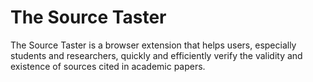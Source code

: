 # The Source Taster
The Source Taster is a browser extension that helps users, especially students and researchers, quickly and efficiently verify the validity and existence of sources cited in academic papers.
